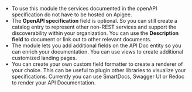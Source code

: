 * To use this module the services documented in the openAPI specification do not have to be hosted on Apigee.
* The **OpenAPI specification** field is optional. So you can still create a catalog entry to represent other non-REST services and support the discoverability within your organization. You can use the **Description field** to document or link out to other relevant documents.
* The module lets you add additional fields on the API Doc entity so you can enrich your documentation. You can use views to create additional customized landing pages.
* You can create your own custom field formatter to create a renderer of your choice. This can be useful to plugin other libraries to visualize your specifications. Currently you can use SmartDocs, Swagger UI or Redoc to render your API Documentation.